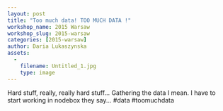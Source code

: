 ```yaml
---
layout: post
title: "Too much data! TOO MUCH DATA !"
workshop_name: 2015 Warsaw
workshop_slug: 2015-warsaw
categories: [2015-warsaw]
author: Daria Lukaszynska
assets:
  -
    filename: Untitled_1.jpg
    type: image
---
```

Hard stuff, really, really hard stuff... Gathering the data I mean. I have to start working in nodebox they say...
#data #toomuchdata

